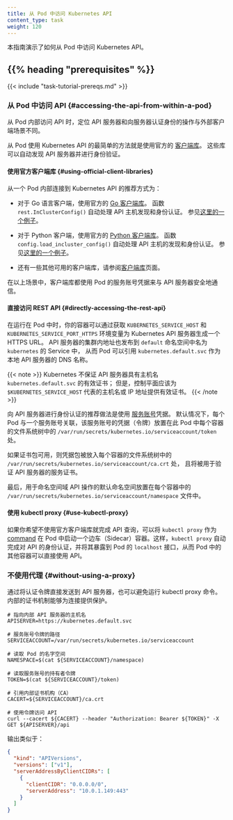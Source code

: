```yaml
---
title: 从 Pod 中访问 Kubernetes API
content_type: task
weight: 120
---
```



本指南演示了如何从 Pod 中访问 Kubernetes API。

## {{% heading "prerequisites" %}}

{{< include "task-tutorial-prereqs.md" >}}


### 从 Pod 中访问 API   {#accessing-the-api-from-within-a-pod}

从 Pod 内部访问 API 时，定位 API 服务器和向服务器认证身份的操作与外部客户端场景不同。

从 Pod 使用 Kubernetes API 的最简单的方法就是使用官方的
[客户端库](/zh-cn/docs/reference/using-api/client-libraries/)。
这些库可以自动发现 API 服务器并进行身份验证。

#### 使用官方客户端库   {#using-official-client-libraries}

从一个 Pod 内部连接到 Kubernetes API 的推荐方式为：

- 对于 Go 语言客户端，使用官方的 [Go 客户端库](https://github.com/kubernetes/client-go/)。
  函数 `rest.InClusterConfig()` 自动处理 API 主机发现和身份认证。
  参见[这里的一个例子](https://git.k8s.io/client-go/examples/in-cluster-client-configuration/main.go)。

- 对于 Python 客户端，使用官方的 [Python 客户端库](https://github.com/kubernetes-client/python/)。
  函数 `config.load_incluster_config()` 自动处理 API 主机的发现和身份认证。
  参见[这里的一个例子](https://github.com/kubernetes-client/python/blob/master/examples/in_cluster_config.py)。

- 还有一些其他可用的客户端库，请参阅[客户端库](/zh-cn/docs/reference/using-api/client-libraries/)页面。

在以上场景中，客户端库都使用 Pod 的服务账号凭据来与 API 服务器安全地通信。

#### 直接访问 REST API   {#directly-accessing-the-rest-api}

在运行在 Pod 中时，你的容器可以通过获取 `KUBERNETES_SERVICE_HOST` 和
`KUBERNETES_SERVICE_PORT_HTTPS` 环境变量为 Kubernetes API
服务器生成一个 HTTPS URL。
API 服务器的集群内地址也发布到 `default` 命名空间中名为 `kubernetes` 的 Service 中，
从而 Pod 可以引用 `kubernetes.default.svc` 作为本地 API 服务器的 DNS 名称。

{{< note >}}
Kubernetes 不保证 API 服务器具有主机名 `kubernetes.default.svc` 的有效证书；
但是，控制平面应该为 `$KUBERNETES_SERVICE_HOST` 代表的主机名或 IP 地址提供有效证书。
{{< /note >}}

向 API 服务器进行身份认证的推荐做法是使用
[服务账号](/zh-cn/docs/tasks/configure-pod-container/configure-service-account/)凭据。
默认情况下，每个 Pod 与一个服务账号关联，该服务账号的凭据（令牌）放置在此 Pod
中每个容器的文件系统树中的 `/var/run/secrets/kubernetes.io/serviceaccount/token` 处。

如果证书包可用，则凭据包被放入每个容器的文件系统树中的
`/var/run/secrets/kubernetes.io/serviceaccount/ca.crt` 处，
且将被用于验证 API 服务器的服务证书。

最后，用于命名空间域 API 操作的默认命名空间放置在每个容器中的
`/var/run/secrets/kubernetes.io/serviceaccount/namespace` 文件中。

#### 使用 kubectl proxy   {#use-kubectl-proxy}

如果你希望不使用官方客户端库就完成 API 查询，可以将 `kubectl proxy` 作为
[command](/zh-cn/docs/tasks/inject-data-application/define-command-argument-container/)
在 Pod 中启动一个边车（Sidecar）容器。这样，`kubectl proxy` 自动完成对 API
的身份认证，并将其暴露到 Pod 的 `localhost` 接口，从而 Pod
中的其他容器可以直接使用 API。

### 不使用代理   {#without-using-a-proxy}

通过将认证令牌直接发送到 API 服务器，也可以避免运行 kubectl proxy 命令。
内部的证书机制能够为连接提供保护。

```shell
# 指向内部 API 服务器的主机名
APISERVER=https://kubernetes.default.svc

# 服务账号令牌的路径
SERVICEACCOUNT=/var/run/secrets/kubernetes.io/serviceaccount

# 读取 Pod 的名字空间
NAMESPACE=$(cat ${SERVICEACCOUNT}/namespace)

# 读取服务账号的持有者令牌
TOKEN=$(cat ${SERVICEACCOUNT}/token)

# 引用内部证书机构（CA）
CACERT=${SERVICEACCOUNT}/ca.crt

# 使用令牌访问 API
curl --cacert ${CACERT} --header "Authorization: Bearer ${TOKEN}" -X GET ${APISERVER}/api
```

输出类似于：

```json
{
  "kind": "APIVersions",
  "versions": ["v1"],
  "serverAddressByClientCIDRs": [
    {
      "clientCIDR": "0.0.0.0/0",
      "serverAddress": "10.0.1.149:443"
    }
  ]
}
```
